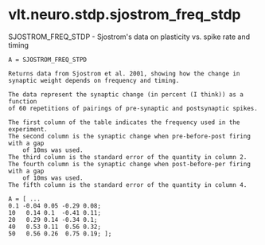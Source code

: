 # vlt.neuro.stdp.sjostrom_freq_stdp

  SJOSTROM_FREQ_STDP - Sjostrom's data on plasticity vs. spike rate and timing 
 
    A = SJOSTROM_FREQ_STPD
 
    Returns data from Sjostrom et al. 2001, showing how the change in
    synaptic weight depends on frequency and timing.
  
    The data represent the synaptic change (in percent (I think)) as a function
    of 60 repetitions of pairings of pre-synaptic and postsynaptic spikes.
    
    The first column of the table indicates the frequency used in the experiment.
    The second column is the synaptic change when pre-before-post firing with a gap
        of 10ms was used.
    The third column is the standard error of the quantity in column 2.
    The fourth column is the synaptic change when post-before-per firing with a gap
        of 10ms was used.
    The fifth column is the standard error of the quantity in column 4.
 
    A = [ ...
 	0.1 -0.04 0.05 -0.29 0.08; 
 	10   0.14 0.1  -0.41 0.11; 
 	20   0.29 0.14 -0.34 0.1; 
 	40   0.53 0.11  0.56 0.32; 
 	50   0.56 0.26  0.75 0.19; ];
